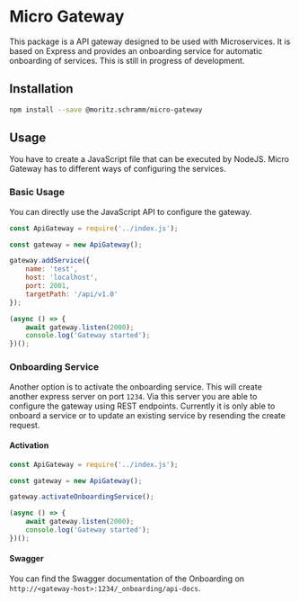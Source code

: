 # Micro Gateway

This package is a API gateway designed to be used with Microservices. It is based on Express and provides an onboarding service for automatic onboarding of services.
This is still in progress of development.

## Installation

```sh
npm install --save @moritz.schramm/micro-gateway
```

## Usage

You have to create a JavaScript file that can be executed by NodeJS. Micro Gateway has to different ways of configuring the services.

### Basic Usage

You can directly use the JavaScript API to configure the gateway.

```js
const ApiGateway = require('../index.js');

const gateway = new ApiGateway();

gateway.addService({
    name: 'test',
    host: 'localhost',
    port: 2001,
    targetPath: '/api/v1.0'
});

(async () => {
    await gateway.listen(2000);
    console.log('Gateway started');
})();
```


### Onboarding Service

Another option is to activate the onboarding service. This will create another express server on port `1234`. Via this server you are able to configure the gateway using REST endpoints. Currently it is only able to onboard a service or to update an existing service by resending the create request.

#### Activation

```js
const ApiGateway = require('../index.js');

const gateway = new ApiGateway();

gateway.activateOnboardingService();

(async () => {
    await gateway.listen(2000);
    console.log('Gateway started');
})();
```

#### Swagger

You can find the Swagger documentation of the Onboarding on `http://<gateway-host>:1234/_onboarding/api-docs`.